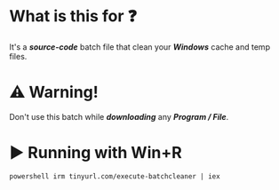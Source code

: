 # **What is this for ❓**
It's a ***source-code*** batch file that clean your ***Windows*** cache and temp files.

 

# **⚠️ Warning!**
Don't use this batch while ***downloading*** any ***Program / File***.

# **▶️ Running with Win+R**
`````powershell irm tinyurl.com/execute-batchcleaner | iex`````
